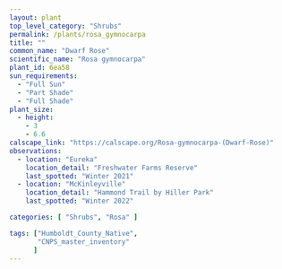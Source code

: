 ```yaml
---
layout: plant                                                              
top_level_category: "Shrubs"
permalink: /plants/rosa_gymnocarpa
title: ""
common_name: "Dwarf Rose" 
scientific_name: "Rosa gymnocarpa"
plant_id: 6ea58
sun_requirements:
  - "Full Sun"
  - "Part Shade"
  - "Full Shade"
plant_size:
  - height: 
    - 3
    - 6.6
calscape_link: "https://calscape.org/Rosa-gymnocarpa-(Dwarf-Rose)"
observations: 
  - location: "Eureka"
    location_detail: "Freshwater Farms Reserve"
    last_spotted: "Winter 2021"
  - location: "McKinleyville"
    location_detail: "Hammond Trail by Hiller Park" 
    last_spotted: "Winter 2022"

categories: [ "Shrubs", "Rosa" ]

tags: ["Humboldt_County_Native",
       "CNPS_master_inventory"
      ]
---
```


